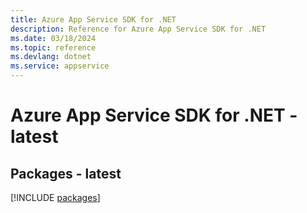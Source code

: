 ```yaml
---
title: Azure App Service SDK for .NET
description: Reference for Azure App Service SDK for .NET
ms.date: 03/18/2024
ms.topic: reference
ms.devlang: dotnet
ms.service: appservice
---
```

# Azure App Service SDK for .NET - latest
## Packages - latest
[!INCLUDE [packages](app-service-index.md)]